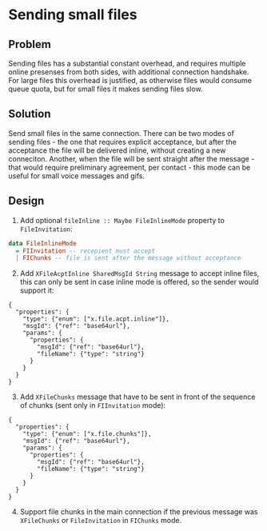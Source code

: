 # Sending small files

## Problem

Sending files has a substantial constant overhead, and requires multiple online presenses from both sides, with additional connection handshake. For large files this overhead is justified, as otherwise files would consume queue quota, but for small files it makes sending files slow.

## Solution

Send small files in the same connection. There can be two modes of sending files - the one that requires explicit acceptance, but after the acceptance the file will be delivered inline, without creating a new conneciton. Another, when the file will be sent straight after the message - that would require preliminary agreement, per contact - this mode can be useful for small voice messages and gifs.

## Design

1. Add optional `fileInline :: Maybe FileInlineMode` property to `FileInvitation`:

```haskell
data FileInlineMode
  = FIInvitation -- recepient must accept
  | FIChunks -- file is sent after the message without acceptance
```

2. Add `XFileAcptInline SharedMsgId String` message to accept inline files, this can only be sent in case inline mode is offered, so the sender would support it:

```
{
  "properties": {
    "type": {"enum": ["x.file.acpt.inline"]},
    "msgId": {"ref": "base64url"},
    "params": {
      "properties": {
        "msgId": {"ref": "base64url"},
        "fileName": {"type": "string"}
      }
    }
  }
}
```

3. Add `XFileChunks` message that have to be sent in front of the sequence of chunks (sent only in `FIInvitation` mode):

```
{
  "properties": {
    "type": {"enum": ["x.file.chunks"]},
    "msgId": {"ref": "base64url"},
    "params": {
      "properties": {
        "msgId": {"ref": "base64url"},
        "fileName": {"type": "string"}
      }
    }
  }
}
```

4. Support file chunks in the main connection if the previous message was `XFileChunks` or `FileInvitation` in `FIChunks` mode.
